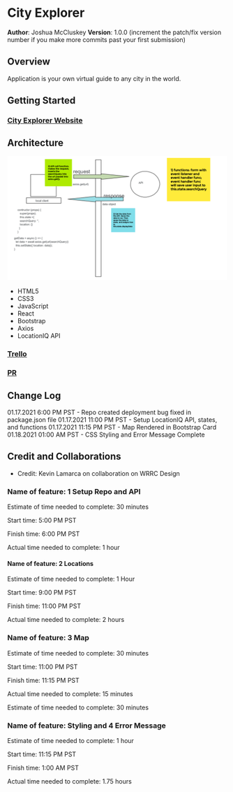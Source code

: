 # City Explorer

**Author**: Joshua McCluskey
**Version**: 1.0.0 (increment the patch/fix version number if you make more commits past your first submission)

## Overview

Application is your own virtual guide to any city in the world.

## Getting Started

### [City Explorer Website](https://city-explorer-joshuamccluskey.netlify.app/)

## Architecture

![Diagram](./public/img/Lab%2006%20Web%20Request%20Response%20Cycle%201.png)

- HTML5
- CSS3
- JavaScript
- React
- Bootstrap
- Axios
- LocationIQ API

### [Trello](https://trello.com/b/V7StKRPp/city-explorer)

### [PR](https://github.com/joshuamccluskey/city-explorer/pull/1/commits)

## Change Log

01.17.2021 6:00 PM PST - Repo created deployment bug fixed in package.json file
01.17.2021 11:00 PM PST - Setup LocationIQ API, states, and functions
01.17.2021 11:15 PM PST - Map Rendered in Bootstrap Card
01.18.2021 01:00 AM PST - CSS Styling and Error Message Complete

## Credit and Collaborations

- Credit: Kevin Lamarca on collaboration on WRRC Design

### Name of feature: 1 Setup Repo and API

Estimate of time needed to complete: 30 minutes

Start time: 5:00 PM PST

Finish time: 6:00 PM PST

Actual time needed to complete: 1 hour

#### Name of feature: 2 Locations

Estimate of time needed to complete: 1 Hour

Start time: 9:00 PM PST

Finish time: 11:00 PM PST

Actual time needed to complete: 2 hours

### Name of feature: 3 Map

Estimate of time needed to complete: 30 minutes

Start time: 11:00 PM PST

Finish time: 11:15 PM PST

Actual time needed to complete: 15 minutes

Estimate of time needed to complete: 30 minutes

### Name of feature: Styling and 4 Error Message

Estimate of time needed to complete: 1 hour

Start time: 11:15 PM PST

Finish time: 1:00 AM PST

Actual time needed to complete: 1.75 hours
